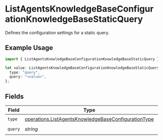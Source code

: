 # ListAgentsKnowledgeBaseConfigurationKnowledgeBaseStaticQuery

Defines the configuration settings for a static query.

## Example Usage

```typescript
import { ListAgentsKnowledgeBaseConfigurationKnowledgeBaseStaticQuery } from "@orq-ai/node/models/operations";

let value: ListAgentsKnowledgeBaseConfigurationKnowledgeBaseStaticQuery = {
  type: "query",
  query: "<value>",
};
```

## Fields

| Field                                                                                                                      | Type                                                                                                                       | Required                                                                                                                   | Description                                                                                                                |
| -------------------------------------------------------------------------------------------------------------------------- | -------------------------------------------------------------------------------------------------------------------------- | -------------------------------------------------------------------------------------------------------------------------- | -------------------------------------------------------------------------------------------------------------------------- |
| `type`                                                                                                                     | [operations.ListAgentsKnowledgeBaseConfigurationType](../../models/operations/listagentsknowledgebaseconfigurationtype.md) | :heavy_check_mark:                                                                                                         | N/A                                                                                                                        |
| `query`                                                                                                                    | *string*                                                                                                                   | :heavy_check_mark:                                                                                                         | N/A                                                                                                                        |